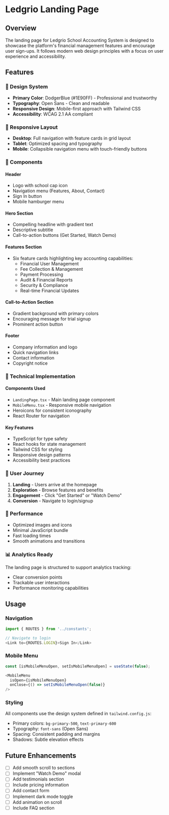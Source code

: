 # Ledgrio Landing Page

## Overview

The landing page for Ledgrio School Accounting System is designed to showcase the platform's financial management features and encourage user sign-ups. It follows modern web design principles with a focus on user experience and accessibility.

## Features

### 🎨 Design System

- **Primary Color**: DodgerBlue (#1E90FF) - Professional and trustworthy
- **Typography**: Open Sans - Clean and readable
- **Responsive Design**: Mobile-first approach with Tailwind CSS
- **Accessibility**: WCAG 2.1 AA compliant

### 📱 Responsive Layout

- **Desktop**: Full navigation with feature cards in grid layout
- **Tablet**: Optimized spacing and typography
- **Mobile**: Collapsible navigation menu with touch-friendly buttons

### 🧩 Components

#### Header

- Logo with school cap icon
- Navigation menu (Features, About, Contact)
- Sign In button
- Mobile hamburger menu

#### Hero Section

- Compelling headline with gradient text
- Descriptive subtitle
- Call-to-action buttons (Get Started, Watch Demo)

#### Features Section

- Six feature cards highlighting key accounting capabilities:
  - Financial User Management
  - Fee Collection & Management
  - Payment Processing
  - Audit & Financial Reports
  - Security & Compliance
  - Real-time Financial Updates

#### Call-to-Action Section

- Gradient background with primary colors
- Encouraging message for trial signup
- Prominent action button

#### Footer

- Company information and logo
- Quick navigation links
- Contact information
- Copyright notice

### 🔧 Technical Implementation

#### Components Used

- `LandingPage.tsx` - Main landing page component
- `MobileMenu.tsx` - Responsive mobile navigation
- Heroicons for consistent iconography
- React Router for navigation

#### Key Features

- TypeScript for type safety
- React hooks for state management
- Tailwind CSS for styling
- Responsive design patterns
- Accessibility best practices

### 🎯 User Journey

1. **Landing** - Users arrive at the homepage
2. **Exploration** - Browse features and benefits
3. **Engagement** - Click "Get Started" or "Watch Demo"
4. **Conversion** - Navigate to login/signup

### 🚀 Performance

- Optimized images and icons
- Minimal JavaScript bundle
- Fast loading times
- Smooth animations and transitions

### 📊 Analytics Ready

The landing page is structured to support analytics tracking:

- Clear conversion points
- Trackable user interactions
- Performance monitoring capabilities

## Usage

### Navigation

```typescript
import { ROUTES } from '../constants';

// Navigate to login
<Link to={ROUTES.LOGIN}>Sign In</Link>
```

### Mobile Menu

```typescript
const [isMobileMenuOpen, setIsMobileMenuOpen] = useState(false);

<MobileMenu
  isOpen={isMobileMenuOpen}
  onClose={() => setIsMobileMenuOpen(false)}
/>
```

### Styling

All components use the design system defined in `tailwind.config.js`:

- Primary colors: `bg-primary-500`, `text-primary-600`
- Typography: `font-sans` (Open Sans)
- Spacing: Consistent padding and margins
- Shadows: Subtle elevation effects

## Future Enhancements

- [ ] Add smooth scroll to sections
- [ ] Implement "Watch Demo" modal
- [ ] Add testimonials section
- [ ] Include pricing information
- [ ] Add contact form
- [ ] Implement dark mode toggle
- [ ] Add animation on scroll
- [ ] Include FAQ section
